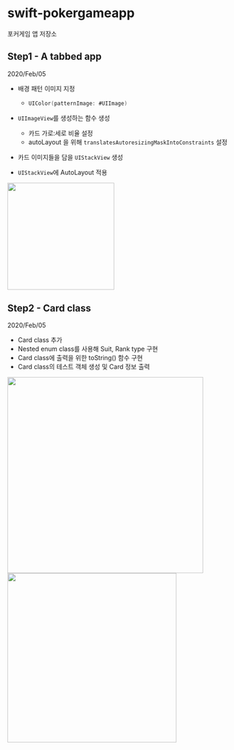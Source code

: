 # swift-pokergameapp
포커게임 앱 저장소



## Step1 - A tabbed app

2020/Feb/05

- 배경 패턴 이미지 지정

  - ```swift
    UIColor(patternImage: #UIImage)
    ```

- `UIImageView`를 생성하는 함수 생성

  - 카드 가로:세로 비율 설정
  - autoLayout 을 위해 `translatesAutoresizingMaskIntoConstraints` 설정

- 카드 이미지들을 담을 `UIStackView` 생성

- `UIStackView`에 AutoLayout 적용

<img src="https://github.com/corykim0829/swift-pokergameapp/blob/corykim0829/Screenshots/step1.png?raw=true" width="240px">

## Step2 - Card class

2020/Feb/05

- Card class 추가
- Nested enum class를 사용해 Suit, Rank type 구현
- Card class에 출력을 위한 toString() 함수 구현
- Card class의 테스트 객체 생성 및 Card 정보 출력

<img src="https://github.com/corykim0829/swift-pokergameapp/blob/corykim0829/Screenshots/step2-1.png?raw=true" width="440px">

<img src="https://github.com/corykim0829/swift-pokergameapp/blob/corykim0829/Screenshots/step2-2.png?raw=true" width="380px">